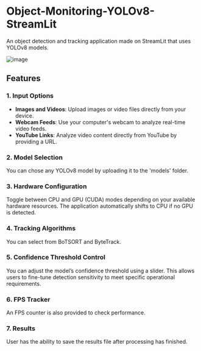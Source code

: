 # Object-Monitoring-YOLOv8-StreamLit
An object detection and tracking application made on StreamLit that uses YOLOv8 models.

![image](https://github.com/user-attachments/assets/2d212d83-c422-4857-aa2f-693c6a3c1bfa)
## Features

### 1. Input Options

- **Images and Videos**: Upload images or video files directly from your device.
- **Webcam Feeds**: Use your computer's webcam to analyze real-time video feeds.
- **YouTube Links**: Analyze video content directly from YouTube by providing a URL.

  
### 2. Model Selection

You can chose any YOLOv8 model by uploading it to the 'models' folder.

### 3. Hardware Configuration

Toggle between CPU and GPU (CUDA) modes depending on your available hardware resources. The application automatically shifts to CPU if no GPU is detected.

### 4. Tracking Algorithms
You can select from BoTSORT and ByteTrack.

### 5. Confidence Threshold Control
You can adjust the model’s confidence threshold using a slider. This allows users to fine-tune detection sensitivity to meet specific operational requirements.

### 6. FPS Tracker
An FPS counter is also provided to check performance.

### 7. Results
User has the ability to save the results file after processing has finished.
